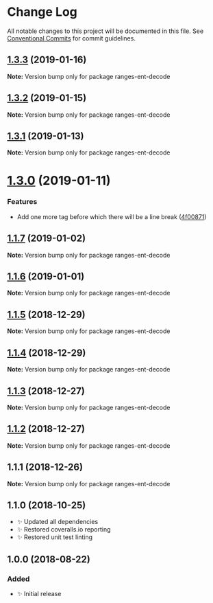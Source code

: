 # Change Log

All notable changes to this project will be documented in this file.
See [Conventional Commits](https://conventionalcommits.org) for commit guidelines.

## [1.3.3](https://bitbucket.org/codsen/codsen/src/master/packages/ranges-ent-decode/compare/ranges-ent-decode@1.3.2...ranges-ent-decode@1.3.3) (2019-01-16)

**Note:** Version bump only for package ranges-ent-decode





## [1.3.2](https://bitbucket.org/codsen/codsen/src/master/packages/ranges-ent-decode/compare/ranges-ent-decode@1.3.1...ranges-ent-decode@1.3.2) (2019-01-15)

**Note:** Version bump only for package ranges-ent-decode

## [1.3.1](https://bitbucket.org/codsen/codsen/src/master/packages/ranges-ent-decode/compare/ranges-ent-decode@1.3.0...ranges-ent-decode@1.3.1) (2019-01-13)

**Note:** Version bump only for package ranges-ent-decode

# [1.3.0](https://bitbucket.org/codsen/codsen/src/master/packages/ranges-ent-decode/compare/ranges-ent-decode@1.1.7...ranges-ent-decode@1.3.0) (2019-01-11)

### Features

- Add one more tag before which there will be a line break ([4f00871](https://bitbucket.org/codsen/codsen/src/master/packages/ranges-ent-decode/commits/4f00871))

## [1.1.7](https://bitbucket.org/codsen/codsen/src/master/packages/ranges-ent-decode/compare/ranges-ent-decode@1.1.6...ranges-ent-decode@1.1.7) (2019-01-02)

**Note:** Version bump only for package ranges-ent-decode

## [1.1.6](https://bitbucket.org/codsen/codsen/src/master/packages/ranges-ent-decode/compare/ranges-ent-decode@1.1.5...ranges-ent-decode@1.1.6) (2019-01-01)

**Note:** Version bump only for package ranges-ent-decode

## [1.1.5](https://bitbucket.org/codsen/codsen/src/master/packages/ranges-ent-decode/compare/ranges-ent-decode@1.1.4...ranges-ent-decode@1.1.5) (2018-12-29)

**Note:** Version bump only for package ranges-ent-decode

## [1.1.4](https://bitbucket.org/codsen/codsen/src/master/packages/ranges-ent-decode/compare/ranges-ent-decode@1.1.3...ranges-ent-decode@1.1.4) (2018-12-29)

**Note:** Version bump only for package ranges-ent-decode

## [1.1.3](https://bitbucket.org/codsen/codsen/src/master/packages/ranges-ent-decode/compare/ranges-ent-decode@1.1.2...ranges-ent-decode@1.1.3) (2018-12-27)

**Note:** Version bump only for package ranges-ent-decode

## [1.1.2](https://bitbucket.org/codsen/codsen/src/master/packages/ranges-ent-decode/compare/ranges-ent-decode@1.1.1...ranges-ent-decode@1.1.2) (2018-12-27)

**Note:** Version bump only for package ranges-ent-decode

## 1.1.1 (2018-12-26)

**Note:** Version bump only for package ranges-ent-decode

## 1.1.0 (2018-10-25)

- ✨ Updated all dependencies
- ✨ Restored coveralls.io reporting
- ✨ Restored unit test linting

## 1.0.0 (2018-08-22)

### Added

- ✨ Initial release
